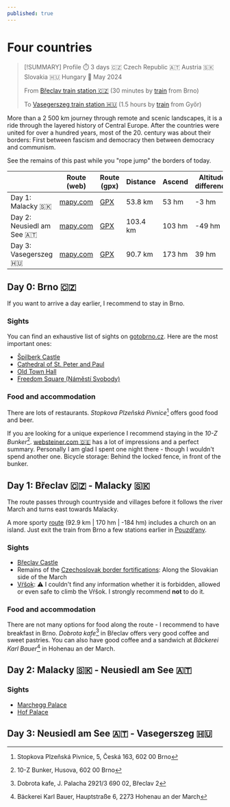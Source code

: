 ```yaml
---
published: true
---
```

# Four countries

> [!SUMMARY] Profile
> ⏱️ 3 days 🇨🇿 Czech Republic 🇦🇹 Austria 🇸🇰 Slovakia 🇭🇺 Hungary 📅 May 2024
> 
> From [Břeclav train station 🇨🇿](https://www.openstreetmap.org/#map=16/48.75398/16.89325) (30 minutes by [train](https://www.cd.cz/)  from Brno)
> 
> To [Vasegerszeg train station 🇭🇺](https://www.openstreetmap.org/#map=16/47.37165/16.92413) (1.5 hours by [train](https://jegy.mav.hu/) from Győr)

More than a 2 500 km journey through remote and scenic landscapes, it is a ride through the layered history of Central Europe. After the countries were united for over a hundred years, most of the 20. century was about their borders: First between fascism and democracy then between democracy and communism.

See the remains of this past while you "rope jump" the borders of today.

|                             | Route (web)                                                                                                                                                                                                                                                                                                                                                                                                                                                                                                                                          | Route (gpx)                        | Distance | Ascend | Altitude difference |
| --------------------------- | ---------------------------------------------------------------------------------------------------------------------------------------------------------------------------------------------------------------------------------------------------------------------------------------------------------------------------------------------------------------------------------------------------------------------------------------------------------------------------------------------------------------------------------------------------- | ---------------------------------- | -------- | ------ | ------------------- |
| Day 1: Malacky 🇸🇰         | [mapy.com](https://mapy.com/en/turisticka?planovani-trasy&rc=9nCOBxRSh5duQ5RPfh-xQ.DS9nJiPxQYOd5KWxQEjybR9xPyIUmmExPgGvlj53je&rs=pubt&rs=base&rs=osm&rs=osm&rs=osm&rs=coor&rs=osm&rs=osm&ri=15211075&ri=1701294&ri=1040841757&ri=1105217035&ri=1006893825&ri=&ri=1067194785&ri=1185535896&mrp=%7B%22c%22%3A121%7D&xc=%5B%5D&x=16.8989769&y=48.6133874&z=11)                                                                                                                                                                                          | [GPX](Four-country-tour-Day-1.gpx) | 53.8 km  | 53 hm  | -3 hm               |
| Day 2: Neusiedl am See 🇦🇹 | [mapy.com](https://mapy.com/en/turisticka?planovani-trasy&rc=9nVXpxPcUO9nHOPxPWBx9mvGRxPMNYfJygeAfjUHHf5qfR6gelfHlkfdxPDMbmZExO5UTfWggXkQTfXMk4nxOOpBmvnxOCoO9ndA1x69pU3SSx6e8a9mv3JxNl16&rs=osm&rs=osm&rs=coor&rs=osm&rs=coor&rs=osm&rs=coor&rs=coor&rs=osm&rs=osm&rs=osm&rs=coor&rs=osm&rs=osm&rs=osm&rs=osm&ri=136310013&ri=1015717051&ri=&ri=136217338&ri=&ri=1105217038&ri=&ri=&ri=35206841&ri=1190195917&ri=35206901&ri=&ri=1175986187&ri=1005953902&ri=12076879&ri=20362070&mrp=%7B%22c%22%3A121%7D&xc=%5B%5D&x=16.8738959&y=48.2264083&z=10) | [GPX](Four-country-tour-Day-2.gpx) | 103.4 km | 103 hm | -49 hm              |
| Day 3: Vasegerszeg 🇭🇺     | [mapy.com](https://mapy.com/en/turisticka?planovani-trasy&rc=9mv3BxNl-eeEPcqG54elWhgqreS5caixN6Y0h0PxMebc5BCxMNgTkI3xLvaTfbufj5CgCHf5DBV3G-xKm4ElhsboNl3FxK1QiVXf4Q&rs=osm&rs=coor&rs=osm&rs=osm&rs=osm&rs=osm&rs=osm&rs=osm&rs=coor&rs=coor&rs=osm&rs=osm&rs=osm&rs=osm&rs=osm&ri=20362070&ri=&ri=1026780806&ri=1240076368&ri=149352757&ri=12012980&ri=40335368&ri=110347850&ri=&ri=&ri=1204567273&ri=1205853876&ri=79392&ri=25052301&ri=127028636&mrp=%7B%22c%22%3A121%7D&xc=%5B%5D&x=16.8691041&y=47.7131910&z=10)                                | [GPX](Four-country-tour-Day-3.gpx) | 90.7 km  | 173 hm | 39 hm               |
 
## Day 0: Brno 🇨🇿
If you want to arrive a day earlier, I recommend to stay in Brno.

### Sights
You can find an exhaustive list of sights on [gotobrno.cz](https://www.gotobrno.cz/en/explore-brno/). Here are the most important ones:

- [Špilberk Castle](https://www.gotobrno.cz/en/place/spilberk-castle)
- [Cathedral of St. Peter and Paul](https://www.gotobrno.cz/en/place/cathedral-of-st-peter-and-paul/)
- [Old Town Hall](https://www.gotobrno.cz/en/place/old-town-hall/)
- [Freedom Square (Náměstí Svobody)](https://www.gotobrno.cz/en/place/freedom-square-namesti-svobody/)

### Food and accommodation
There are lots of restaurants. *Stopkova Plzeňská Pivnice*[^1] offers good food and beer.

If you are looking for a unique experience I recommend staying in the *10-Z Bunker*[^2]. [websteiner.com 🇩🇪](https://www.websteiner.com/brno23_10zbunker.html) has a lot of impressions and a perfect summary. Personally I am glad I spent one night there - though I wouldn't spend another one. Bicycle storage: Behind the locked fence, in front of the bunker.

## Day 1: Břeclav 🇨🇿 - Malacky 🇸🇰
The route passes through countryside and villages before it follows the river March and turns east towards Malacky.

A more sporty [route](https://en.mapy.cz/turisticka?planovani-trasy&rc=9mP-NxSWMr1ZuxSHpR9mXme1iJ9motPxRg4rkTkhC4mxSxR8zyfh-xQ.DS9nJiPxQYOdjOUxPgGv9nVXpcN8&rs=pubt&rs=base&rs=coor&rs=base&rs=base&rs=base&rs=osm&rs=osm&rs=osm&rs=osm&ri=15212542&ri=2338468&ri=&ri=2236820&ri=1722750&ri=1701294&ri=1040841757&ri=1105217035&ri=1067194785&ri=136310013&mrp=%7B%22c%22%3A121%7D&xc=%5B%5D&x=16.8607883&y=48.7149754&z=10) (92.9 km | 170 hm | -184 hm) includes a church on an island. Just exit the train from Brno a few stations earlier in [Pouzdřany](https://www.openstreetmap.org/#map=16/48.94205/16.63045).

### Sights

- [Břeclav Castle](https://en.wikipedia.org/wiki/B%C5%99eclav#Sights)
- Remains of the [Czechoslovak border fortifications](https://en.wikipedia.org/wiki/Czechoslovak_border_fortifications): Along the Slovakian side of the March
- [Vŕšok](https://mapy.com/sk/zakladni?source=osm&id=1067194785&x=16.9681849&y=48.4500894&z=17): ⚠️ I couldn't find any information whether it is forbidden, allowed or even safe to climb the Vŕšok. I strongly recommend **not** to do it.

### Food and accommodation
There are not many options for food along the route - I recommend to have breakfast in Brno. *Dobrota kafe*[^3] in Břeclav offers very good coffee and sweet pastries. You can also have good coffee and a sandwich at *Bäckerei Karl Bauer*[^4] in Hohenau an der March.

## Day 2: Malacky 🇸🇰 - Neusiedl am See 🇦🇹

### Sights

- [Marchegg Palace](https://de.wikipedia.org/wiki/Schloss_Marchegg)
- [Hof Palace](https://en.wikipedia.org/wiki/Schloss_Hof)

## Day 3: Neusiedl am See 🇦🇹 - Vasegerszeg 🇭🇺

[^1]: Stopkova Plzeňská Pivnice, 5, Česká 163, 602 00 Brno

[^2]: 10-Z Bunker, Husova, 602 00 Brno

[^3]: Dobrota kafe, J. Palacha 2921/3 690 02, Břeclav 2

[^4]: Bäckerei Karl Bauer, Hauptstraße 6, 2273 Hohenau an der March
